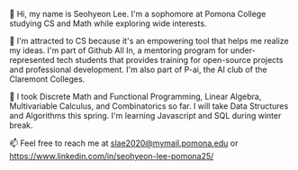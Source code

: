 👋 Hi, my name is Seohyeon Lee. I'm a sophomore at Pomona College studying CS and Math while exploring wide interests.

👀 I'm attracted to CS because it's an empowering tool that helps me realize my ideas. 
I'm part of Github All In, a mentoring program for under-represented tech students that provides training for open-source projects and professional development.
I'm also part of P-ai, the AI club of the Claremont Colleges. 

🌱 I took Discrete Math and Functional Programming, Linear Algebra, Multivariable Calculus, and Combinatorics so far. 
I will take Data Structures and Algorithms this spring. I'm learning Javascript and SQL during winter break.

📫 Feel free to reach me at slae2020@mymail.pomona.edu or https://www.linkedin.com/in/seohyeon-lee-pomona25/
